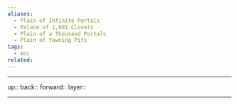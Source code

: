 ```yaml
---
aliases:
  - Plain of Infinite Portals
  - Palace of 1,001 Closets
  - Plain of a Thousand Portals
  - Plain of Yawning Pits
tags:
  - moc
related:
---
```


***

up:: 
back:: 
forward:: 
layer:: 

***
